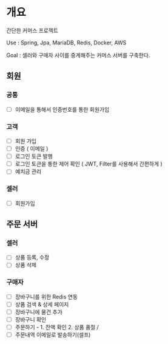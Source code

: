 # 개요
간단한 커머스 프로젝트

Use : Spring, Jpa, MariaDB, Redis, Docker, AWS

Goal : 셀러와 구매자 사이를 중계해주는 커머스 서버를 구축한다.

## 회원
### 공통
- [ ] 이메일을 통해서 인증번호를 통한 회원가입

### 고객
- [ ] 회원 가입
- [ ] 인증 ( 이메일 )
- [ ] 로그인 토큰 발행
- [ ] 로그인 토큰을 통한 제어 확인 ( JWT, Filter를 사용해서 간편하게 )
- [ ] 예치금 관리

### 셀러
 - [ ] 회원가입

## 주문 서버

### 셀러
- [ ] 상품 등록, 수정
- [ ] 상품 삭제

### 구매자
- [ ] 장바구니를 위한 Redis 연동
- [ ] 상품 검색 & 상세 페이지
- [ ] 장바구니에 물건 추가
- [ ] 장바구니 확인
- [ ] 주문하기 - 1. 잔액 확인 2. 상품 품절 / 
- [ ] 주문내역 이메일로 발송하기(셀프)
